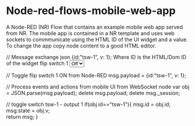 Node-red-flows-mobile-web-app
=============================

A Node-RED (NR) Flow that contains an example mobile web app served from NR.  The mobile app is contained in a NR template and uses web sockets to commmunicate using the HTML ID of the UI widget and a value. To change the app copy node content to a good HTML editor.

// Message exchange json {id:"tsw-1", v: 1};
Where ID is the HTML/Dom ID of the widget 
  <label for="tsw-1">flip switch 1</label>
	<select id="tsw-1" data-role="flipswitch" data-state="0" data-req="">
	  <option value="0">Off</option>
	  <option value="1">On</option>
	</select>
			
// Toggle flip switch 1 ON from Node-RED
msg.payload = {id:"tsw-1", v: 1}; 

// Process events and actions from mobile UI from WebSocket node
var obj = JSON.parse(msg.payload);
delete msg.payload;
delete msg._session;

// toggle switch tsw-1	- output 1 
if(obj.id=="tsw-1"){
	msg.id = obj.id; 	
	msg.state = obj.v;	
	return msg;
}
